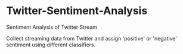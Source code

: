 # Twitter-Sentiment-Analysis

Sentiment Analysis of Twitter Stream

Collect streaming data from Twitter and assign 'positive' or 'negative' sentiment using different classifiers.

